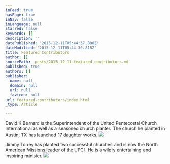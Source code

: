 ```yaml
---
inFeed: true
hasPage: true
inNav: false
inLanguage: null
starred: false
keywords: []
description: ''
datePublished: '2015-12-11T05:44:37.890Z'
dateModified: '2015-12-11T05:44:30.815Z'
title: Featured Contributors
author: []
sourcePath: _posts/2015-12-11-featured-contributors.md
published: true
authors: []
publisher:
  name: null
  domain: null
  url: null
  favicon: null
url: featured-contributors/index.html
_type: Article

---
```

David K Bernard is the Superintendent of the United Pentecostal Church International as well as a seasoned church planter. The church he planted in Austin, TX has launched 17 daughter works.
![](https://the-grid-user-content.s3-us-west-2.amazonaws.com/8801bf81-ea6b-4b71-ab3a-cb96fd1ce74a.png)

Jimmy Toney has planted two successful churches and is now the North American Missions leader of the UPCI. He is a wildly entertaining and inspiring minister.
![](https://s3-us-west-2.amazonaws.com/the-grid-img/p/d51d811becb9c5d77010e596a0784e68d9d453f9.png)